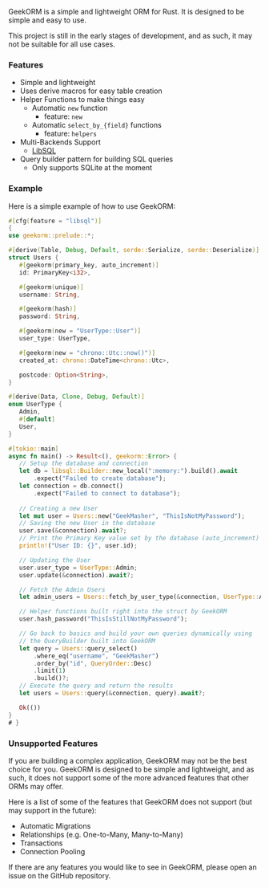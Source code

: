  GeekORM is a simple and lightweight ORM for Rust. It is designed to be simple and easy to use.

 This project is still in the early stages of development, and as such, it may not be suitable for all use cases.

### Features

- Simple and lightweight
- Uses derive macros for easy table creation
- Helper Functions to make things easy
  - Automatic `new` function
    - feature: `new`
  - Automatic `select_by_{field}` functions
    - feature: `helpers`
- Multi-Backends Support
  - [LibSQL](https://github.com/tursodatabase/libsql)
- Query builder pattern for building SQL queries
  - Only supports SQLite at the moment

### Example

 Here is a simple example of how to use GeekORM:

 ```rust
#[cfg(feature = "libsql")] 
{
use geekorm::prelude::*;

#[derive(Table, Debug, Default, serde::Serialize, serde::Deserialize)]
struct Users {
    #[geekorm(primary_key, auto_increment)]
    id: PrimaryKey<i32>,

    #[geekorm(unique)]
    username: String,

    #[geekorm(hash)]
    password: String,

    #[geekorm(new = "UserType::User")]
    user_type: UserType,

    #[geekorm(new = "chrono::Utc::now()")]
    created_at: chrono::DateTime<chrono::Utc>,

    postcode: Option<String>,
}

#[derive(Data, Clone, Debug, Default)]
enum UserType {
    Admin,
    #[default]
    User,
}

#[tokio::main]
async fn main() -> Result<(), geekorm::Error> {
    // Setup the database and connection
    let db = libsql::Builder::new_local(":memory:").build().await
        .expect("Failed to create database");
    let connection = db.connect()
        .expect("Failed to connect to database");
   
    // Creating a new User
    let mut user = Users::new("GeekMasher", "ThisIsNotMyPassword");
    // Saving the new User in the database
    user.save(&connection).await?;
    // Print the Primary Key value set by the database (auto_increment)
    println!("User ID: {}", user.id);

    // Updating the User
    user.user_type = UserType::Admin;
    user.update(&connection).await?;

    // Fetch the Admin Users
    let admin_users = Users::fetch_by_user_type(&connection, UserType::Admin).await?;

    // Helper functions built right into the struct by GeekORM
    user.hash_password("ThisIsStillNotMyPassword");

    // Go back to basics and build your own queries dynamically using 
    // the QueryBuilder built into GeekORM
    let query = Users::query_select()
        .where_eq("username", "GeekMasher")
        .order_by("id", QueryOrder::Desc)
        .limit(1)
        .build()?;
    // Execute the query and return the results
    let users = Users::query(&connection, query).await?;

    Ok(())
}
# }
 ```

### Unsupported Features

 If you are building a complex application, GeekORM may not be the best choice for you.
 GeekORM is designed to be simple and lightweight, and as such, it does not support some of the more advanced features that other ORMs may offer.

 Here is a list of some of the features that GeekORM does not support (but may support in the future):

- Automatic Migrations
- Relationships (e.g. One-to-Many, Many-to-Many)
- Transactions
- Connection Pooling

 If there are any features you would like to see in GeekORM, please open an issue on the GitHub repository.
